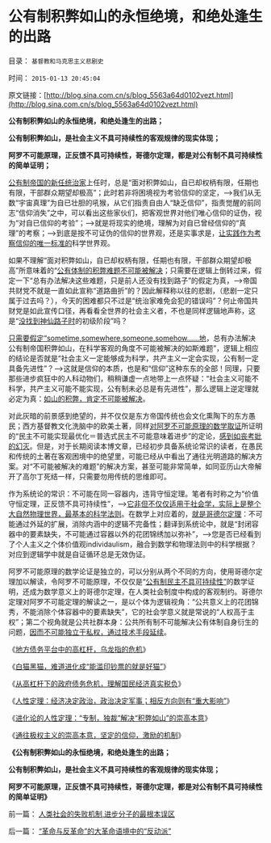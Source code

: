 # 公有制积弊如山的永恒绝境，和绝处逢生的出路

目录： `基督教和马克思主义悲剧史` 

时间： `2015-01-13 20:45:04` 

原文链接：[http://blog.sina.com.cn/s/blog_5563a64d0102vezt.html](http://blog.sina.com.cn/s/blog_5563a64d0102vezt.html)

**公有制积弊如山的永恒绝境，和绝处逢生的出路；**

**公有制积弊如山，是社会主义不具可持续性的客观规律的现实体现；**

**阿罗不可能原理，正反馈不具可持续性，哥德尔定理，都是对公有制不具可持续性的简单证明；**



[公有制帝国的新任统治家](../../../2012/2/3/公有制的改革者不容易；为什么要“打着左灯向右拐”？.md)上任时，总是“面对积弊如山，自已却权柄有限，任期也有限，干部群众期望却极高”；此时若非将困境视为考验信仰的坚定，——>我们从无数“宇宙真理”为自已壮胆的吼猴，从它们指责自由人“缺乏信仰”，指责觉醒的前同志“信仰消失”之中，可以看出这些家伙们，把客观世界对他们唯心信仰的证伪，视为“对自已信仰的考验”；——>就是将现实的绝境，理解为对自已曾经信仰的“真理”的考察；——>到底是按不可证伪的信仰的世界观，还是实事求是，[让实践作为考察信仰的唯一标准的](../../../2009/11/25/实践是检验哲学的唯一标准.md)科学世界观。

如果不理解“面对积弊如山，自已却权柄有限，任期也有限，干部群众期望却极高”所意味着的“[公有体制的积弊难题不可能被解决](../../../2015/1/7/进化论的人性定理：“专制，独裁”解决“积弊如山”的崇高本意.md)；只需要在逻辑上倒转过来，假定一下“总有办法解决这些难题，只是前人还没有找到路子”的假定为真，——>帝国共财党不就是一直如此宣称“道路曲折”的？因此解释称以往的悲剧，（悲剧一定只属于过去吗？），今天的困难都只不过是“统治家难免会犯的错误吗”？何止帝国共财党是如此宣传口径，再看看全世界的社会主义者，不也是同样逻辑地声称，这是“[没找到神仙路子时](../../../2013/6/20/民粹是对共产主义的暴力强调，对乌托邦的革命诉求.md)的初级阶段”吗？

[只需要假定“sometime,somewhere,someone,somehow……地](../../../2013/4/7/假如扔开真理问假如……将是何等样的灾难？！.md)，总有办法解决公有制帝国积弊如山，在科学客观的角度不可能被解决的如斯难题”，逻辑上相应的结论是否就是“社会主义一定能够成为科学，共产主义一定会实现，公有制一定具备先进性”？——>这就是信仰的本质，也是和“信仰”这种东东的全部！同理，只要那些进步疯狂中的人科动物们，稍稍谦虚一点地带上一点怀疑：“社会主义可能不科学，共产主义可能不能实现，公有制未必总是有先进性”，那么逻辑上逆定理就必定为真：[如山的积弊，肯定不可能被解决](../../../2015/1/5/从进化论的人性定理，理解《黑客帝国》，积弊如山下的血酬.md)。

对此灰暗的前景感到绝望的，并不仅仅是东方帝国传统也会文化熏陶下的东方愚民；西方基督教文化洗脑中的欧美土著，同样[对阿罗不可能原理的数学取证](../../../2012/1/2/阿罗不可能定理之“自由！多少罪恶以你为名！”.md)所证明的“民主不可能实现最优化＝普选式民主不可能意味着进步”的定论，[感到如丧考妣的幻灭](../../../2012/1/1/滥用了正确的数学的阿罗不可能定理，论证了鲁迅的《药》.md)。但是，对于长期阅读本博文章，已经初步具备系统论常识的读者，在愚民和传统的土著在客观困境中的绝望里，可能已经从中看出了通往光明道路的解决方案。对“不可能被解决的难题”的解决方案，甚至可能非常简单，如同亚历山大帝解开了高尔丁死结一样，只需要勿用传统的思维即可。

作为系统论的常识：不可能在同一容器内，违背守恒定理。笔者有时称之为“价值守恒定理，正反馈不具可持续性”，——>[它非但不仅仅适用于社会学，实际上是整个大自然物理世界，最基本的科学法则](../../../2009/11/4/什么是“我”及人性本私和熵恒增加定律.md)。在数学上对应着的，[就是哥德尔定理](../../../2009/6/9/正确处理宗教及唯心信仰和科学实证性的关系.md)：不可能通过外延的扩展，消除内涵中的逻辑不完备性；翻译到系统论中，就是“封闭容器中的要素缺失，不可能通过容器以外的花团锦绣加以弥补”，——>您是否已经看到了个人主义之个体价值观individaulism，融合到数学和物理法则中的科学根据？对应到逻辑学中就是自证循环总是无效伪证。

阿罗不可能原理的数学论证是独立的，可以分别从两个不同的方向，使用哥德尔定理加以解读，令阿罗不可能原理，不仅仅是“[公有制民主不具可持续性”](../../../2012/1/1/“愚民总是大多数”之阿罗不可能定理.md)的数学证明，还成为数学意义上的哥德尔定理，在人类社会制度中构成的客观制约。哥德尔定理对阿罗不可能定理的解读之一，是以个体为逻辑视角：“公共意义上的花团锦秀，不能消除个体容器中的要素缺失”，它的社会学意义就是常说的“人权高于主权”；第二个视角就是公共社群本身：公共所有制不可能解决公有体制自身衍生的问题，[因而不可能独立于私权，通过技术手段延续](../../../2012/1/2/民主不以选举为基础；三权分立不能保证私有制；.md)。

《[地方债务平台中的高杠杆，乌龙指的危机](../../../2014/12/29/西班牙征服和统治南美洲过程中的天主教传教士.md)》

《[白猫黑猫，难道进化成“能滥印钞票的就是好猫”](../../../2015/1/3/白猫黑猫，“能滥印钞票的就是好猫”？.md)》

《[从高杠杆下的政府债务危机，理解国民经济真实税负](../../../2015/1/4/从高杠杆下的政府债务危机，理解国民经济真实税负；.md)》

《[人性定理：经济决定政治，政治决定军事；相反方向则有“重大影响”](../../../2015/1/5/从进化论的人性定理，理解《黑客帝国》，积弊如山下的血酬.md)》

《[进化论的人性定理：“专制，独裁”解决“积弊如山”的崇高本意](../../../2015/1/7/进化论的人性定理：“专制，独裁”解决“积弊如山”的崇高本意.md)》

《[通往极权主义的崇高本意，坚定的信仰，激励的机制](../../../2015/1/9/通往极权主义的崇高本意，坚定的信仰，激励的机制.md)》

**《公有制积弊如山的永恒绝境，和绝处逢生的出路；**

**公有制积弊如山，是社会主义不具可持续性的客观规律的现实体现；**

**阿罗不可能原理，正反馈不具可持续性，哥德尔定理，都是对公有制不具可持续性的简单证明》**



前一篇： [人类社会的失败机制,进步分子的最根本误区](../../../2015/1/16/人类社会的失败机制,进步分子的最根本误区.md)

后一篇： [“革命与反革命”的大革命语境中的“反动派”](../../../2015/1/5/“革命与反革命”的大革命语境中的“反动派”.md)

